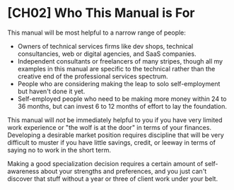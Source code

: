 # [CH02] Who This Manual is For

This manual will be most helpful to a narrow range of people:

- Owners of technical services firms like dev shops, technical consultancies, web or digital agencies, and SaaS companies.
- Independent consultants or freelancers of many stripes, though all my examples in this manual are specific to the technical rather than the creative end of the professional services spectrum.
- People who are considering making the leap to solo self-employment but haven't done it yet.
- Self-employed people who need to be making more money within 24 to 36 months, but can invest 6 to 12 months of effort to lay the foundation.

This manual will *not* be immediately helpful to you if you have very limited work experience or "the wolf is at the door" in terms of your finances. Developing a desirable market position requires discipline that will be very difficult to muster if you have little savings, credit, or leeway in terms of saying no to work in the short term. 

Making a good specialization decision requires a certain amount of self-awareness about your strengths and preferences, and you just can't discover that stuff without a year or three of client work under your belt.
